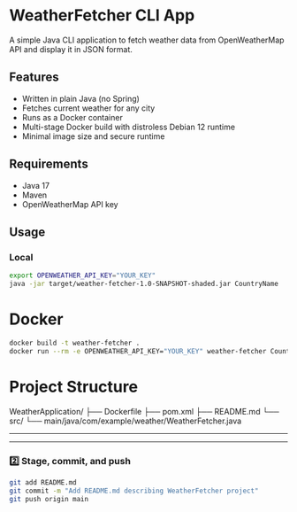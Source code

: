 
# WeatherFetcher CLI App

A simple Java CLI application to fetch weather data from OpenWeatherMap API and display it in JSON format.

## Features
- Written in plain Java (no Spring)
- Fetches current weather for any city
- Runs as a Docker container
- Multi-stage Docker build with distroless Debian 12 runtime
- Minimal image size and secure runtime

## Requirements
- Java 17
- Maven
- OpenWeatherMap API key

## Usage

### Local

```bash
export OPENWEATHER_API_KEY="YOUR_KEY"
java -jar target/weather-fetcher-1.0-SNAPSHOT-shaded.jar CountryName
```
# Docker
```bash
docker build -t weather-fetcher .
docker run --rm -e OPENWEATHER_API_KEY="YOUR_KEY" weather-fetcher CountryName
```
# Project Structure
WeatherApplication/
├── Dockerfile
├── pom.xml
├── README.md
└── src/
    └── main/java/com/example/weather/WeatherFetcher.java


---




---

### **2️⃣ Stage, commit, and push**

```bash
git add README.md
git commit -m "Add README.md describing WeatherFetcher project"
git push origin main
```



